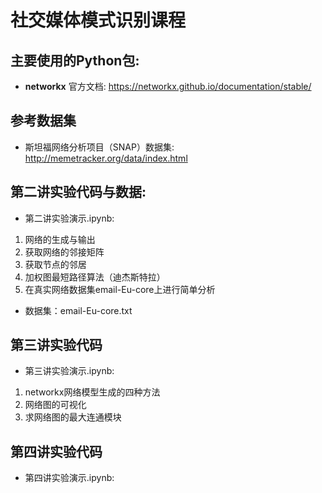 # 社交媒体模式识别课程
## 主要使用的Python包:

- **networkx** 官方文档: https://networkx.github.io/documentation/stable/

## 参考数据集
- 斯坦福网络分析项目（SNAP）数据集: http://memetracker.org/data/index.html

## 第二讲实验代码与数据:
- 第二讲实验演示.ipynb:
1. 网络的生成与输出
2. 获取网络的邻接矩阵
3. 获取节点的邻居
4. 加权图最短路径算法（迪杰斯特拉）
5. 在真实网络数据集email-Eu-core上进行简单分析

- 数据集：email-Eu-core.txt
## 第三讲实验代码
- 第三讲实验演示.ipynb:
1. networkx网络模型生成的四种方法
2. 网络图的可视化
3. 求网络图的最大连通模块
## 第四讲实验代码
- 第四讲实验演示.ipynb: